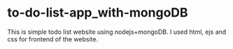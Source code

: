 # to-do-list-app_with-mongoDB
This is simple todo list website using nodejs+mongoDB. I used html, ejs and css for frontend of the website.

